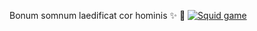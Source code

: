 Bonum somnum laedificat cor hominis  ✨ 🐢
[![Squid game](https://activity-graph.herokuapp.com/graph?username=momoladebrouill)](https://github.com/momoladebrouill/momoladebrouill)
